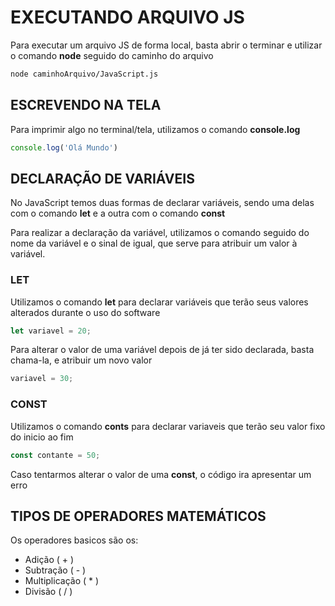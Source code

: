 # EXECUTANDO ARQUIVO JS 

Para executar um arquivo JS de forma local, basta abrir o terminar e utilizar o comando **node** seguido do caminho do arquivo

```bash
node caminhoArquivo/JavaScript.js
```

## ESCREVENDO NA TELA

Para imprimir algo no terminal/tela, utilizamos o comando **console.log**

```javaScript
console.log('Olá Mundo')
```

## DECLARAÇÃO DE VARIÁVEIS

No JavaScript temos duas formas de declarar variáveis, sendo uma delas com o comando **let** e a outra com o comando **const**

Para realizar a declaração da variável, utilizamos o comando seguido do nome da variável e o sinal de igual, que serve para atribuir um valor à variável.

### LET

Utilizamos o comando **let** para declarar variáveis que terão seus valores alterados durante o uso do software

```javaScript
let variavel = 20;
```

Para alterar o valor de uma variável depois de já ter sido declarada, basta chama-la, e atribuir um novo valor

```javaScript
variavel = 30;
```

### CONST

Utilizamos o comando **conts** para declarar variaveis que terão seu valor fixo do inicio ao fim

```javaScript
const contante = 50;
```

Caso tentarmos alterar o valor de uma **const**, o código ira apresentar um erro

## TIPOS DE OPERADORES MATEMÁTICOS

Os operadores basicos são os:

* Adição ( + )
* Subtração ( - )
* Multiplicação ( * )
* Divisão ( / )

